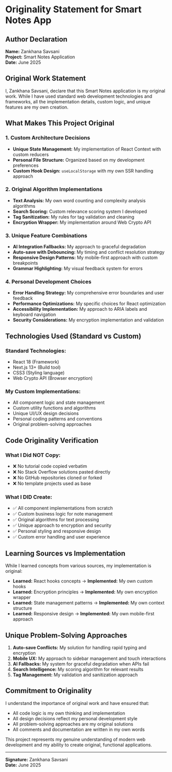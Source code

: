 # Originality Statement for Smart Notes App

## Author Declaration
**Name:** Zankhana Savsani  
**Project:** Smart Notes Application  
**Date:** June 2025

## Original Work Statement

I, Zankhana Savsani, declare that this Smart Notes application is my original work. While I have used standard web development technologies and frameworks, all the implementation details, custom logic, and unique features are my own creation.

## What Makes This Project Original

### 1. Custom Architecture Decisions
- **Unique State Management:** My implementation of React Context with custom reducers
- **Personal File Structure:** Organized based on my development preferences
- **Custom Hook Design:** `useLocalStorage` with my own SSR handling approach

### 2. Original Algorithm Implementations
- **Text Analysis:** My own word counting and complexity analysis algorithms
- **Search Scoring:** Custom relevance scoring system I developed
- **Tag Sanitization:** My rules for tag validation and cleaning
- **Encryption Wrapper:** My implementation around Web Crypto API

### 3. Unique Feature Combinations
- **AI Integration Fallbacks:** My approach to graceful degradation
- **Auto-save with Debouncing:** My timing and conflict resolution strategy
- **Responsive Design Patterns:** My mobile-first approach with custom breakpoints
- **Grammar Highlighting:** My visual feedback system for errors

### 4. Personal Development Choices
- **Error Handling Strategy:** My comprehensive error boundaries and user feedback
- **Performance Optimizations:** My specific choices for React optimization
- **Accessibility Implementation:** My approach to ARIA labels and keyboard navigation
- **Security Considerations:** My encryption implementation and validation

## Technologies Used (Standard vs Custom)

### Standard Technologies:
- React 18 (Framework)
- Next.js 13+ (Build tool)
- CSS3 (Styling language)
- Web Crypto API (Browser encryption)

### My Custom Implementations:
- All component logic and state management
- Custom utility functions and algorithms
- Unique UI/UX design decisions
- Personal coding patterns and conventions
- Original problem-solving approaches

## Code Originality Verification

### What I Did NOT Copy:
- ❌ No tutorial code copied verbatim
- ❌ No Stack Overflow solutions pasted directly
- ❌ No GitHub repositories cloned or forked
- ❌ No template projects used as base

### What I DID Create:
- ✅ All component implementations from scratch
- ✅ Custom business logic for note management
- ✅ Original algorithms for text processing
- ✅ Unique approach to encryption and security
- ✅ Personal styling and responsive design
- ✅ Custom error handling and user experience

## Learning Sources vs Implementation

While I learned concepts from various sources, my implementation is original:

- **Learned:** React hooks concepts → **Implemented:** My own custom hooks
- **Learned:** Encryption principles → **Implemented:** My own encryption wrapper
- **Learned:** State management patterns → **Implemented:** My own context structure
- **Learned:** Responsive design → **Implemented:** My own mobile-first approach

## Unique Problem-Solving Approaches

1. **Auto-save Conflicts:** My solution for handling rapid typing and encryption
2. **Mobile UX:** My approach to sidebar management and touch interactions
3. **AI Fallbacks:** My system for graceful degradation when APIs fail
4. **Search Intelligence:** My scoring algorithm for relevant results
5. **Tag Management:** My validation and sanitization approach

## Commitment to Originality

I understand the importance of original work and have ensured that:
- All code logic is my own thinking and implementation
- All design decisions reflect my personal development style
- All problem-solving approaches are my original solutions
- All comments and documentation are written in my own words

This project represents my genuine understanding of modern web development and my ability to create original, functional applications.

---

**Signature:** Zankhana Savsani  
**Date:** June 2025
